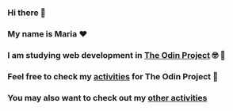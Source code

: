 ### Hi there 👋
### My name is Maria :heart:
### I am studying web development in [The Odin Project](theodinproject.com/) :nerd_face: :orange_book:
### Feel free to check my [activities](https://outdatedlasagna.github.io/The_Odin_Project/) for The Odin Project :blossom:
### You may also want to check out my [other activities](https://outdatedlasagna.github.io/HTMLCSSJS/)


<!--
**outdatedlasagna/outdatedlasagna** is a ✨ _special_ ✨ repository because its `README.md` (this file) appears on your GitHub profile.

Here are some ideas to get you started:

- 🔭 I’m currently working on ...
- 🌱 I’m currently learning ...
- 👯 I’m looking to collaborate on ...
- 🤔 I’m looking for help with ...
- 💬 Ask me about ...
- 📫 How to reach me: ...
- 😄 Pronouns: ...
- ⚡ Fun fact: ...
-->
